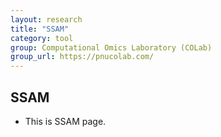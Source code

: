 ```yaml
---
layout: research
title: "SSAM"
category: tool
group: Computational Omics Laboratory (COLab)
group_url: https://pnucolab.com/
---
```


## SSAM

- This is SSAM page.

